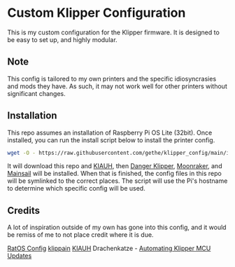 # Custom Klipper Configuration

This is my custom configuration for the Klipper firmware. It is designed to be
easy to set up, and highly modular.

## Note

This config is tailored to my own printers and the specific idiosyncrasies and
mods they have. As such, it may not work well for other printers without
significant changes.

## Installation

This repo assumes an installation of Raspberry Pi OS Lite (32bit). Once
installed, you can run the install script below to install the printer config.

``` bash
wget -O - https://raw.githubusercontent.com/gethe/klipper_config/main/install.sh | bash
```

It will download this repo and [KIAUH], then [Danger Klipper], [Moonraker], and
[Mainsail] will be installed. When that is finished, the config files in this
repo will be symlinked to the correct places. The script will use the Pi's
hostname to determine which specific config will be used.

## Credits

A lot of inspiration outside of my own has gone into this config, and it would
be remiss of me to not place credit where it is due.

[RatOS Config]
[klippain]
[KIAUH]
Drachenkatze - [Automating Klipper MCU Updates](https://docs.vorondesign.com/community/howto/drachenkatze/automating_klipper_mcu_updates.html)

[Danger Klipper]: https://github.com/DangerKlippers/danger-klipper
[Moonraker]: https://github.com/Arksine/moonraker
[Mainsail]: https://github.com/mainsail-crew/mainsail
[klippain]: https://github.com/Frix-x/klippain
[KIAUH]: https://github.com/th33xitus/kiauh
[RatOS Config]: https://github.com/Rat-OS/RatOS-configuration

